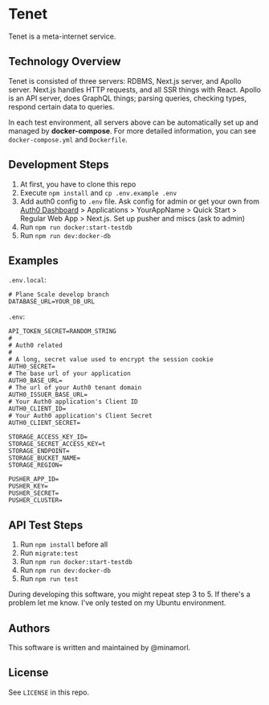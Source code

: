 # Tenet

Tenet is a meta-internet service.

## Technology Overview

Tenet is consisted of three servers: RDBMS, Next.js server, and Apollo server. Next.js handles HTTP requests, and all SSR things with React. Apollo is an API server, does GraphQL things; parsing queries, checking types, respond certain data to queries.

In each test environment, all servers above can be automatically set up and managed by **docker-compose**. For more detailed information, you can see `docker-compose.yml` and `Dockerfile`.

## Development Steps

1. At first, you have to clone this repo
2. Execute `npm install` and `cp .env.example .env`
3. Add auth0 config to `.env` file. Ask config for admin or get your own from [Auth0 Dashboard](https://manage.auth0.com) > Applications > YourAppName > Quick Start > Regular Web App > Next.js. Set up pusher and miscs (ask to admin)
4. Run `npm run docker:start-testdb`
5. Run `npm run dev:docker-db` 

## Examples

`.env.local`:

```
# Plane Scale develop branch
DATABASE_URL=YOUR_DB_URL
```

`.env`:
```
API_TOKEN_SECRET=RANDOM_STRING
#
# Auth0 related
#
# A long, secret value used to encrypt the session cookie
AUTH0_SECRET=
# The base url of your application
AUTH0_BASE_URL=
# The url of your Auth0 tenant domain
AUTH0_ISSUER_BASE_URL=
# Your Auth0 application's Client ID
AUTH0_CLIENT_ID=
# Your Auth0 application's Client Secret
AUTH0_CLIENT_SECRET=

STORAGE_ACCESS_KEY_ID=
STORAGE_SECRET_ACCESS_KEY=t
STORAGE_ENDPOINT=
STORAGE_BUCKET_NAME=
STORAGE_REGION=

PUSHER_APP_ID=
PUSHER_KEY=
PUSHER_SECRET=
PUSHER_CLUSTER=
```

## API Test Steps

1. Run `npm install` before all
2. Run `migrate:test`
3. Run `npm run docker:start-testdb`
4. Run `npm run dev:docker-db`
5. Run `npm run test`

During developing this software, you might repeat step 3 to 5. If there's a problem let me know. I've only tested on my Ubuntu environment.

## Authors

This software is written and maintained by @minamorl.

## License

See `LICENSE` in this repo.
